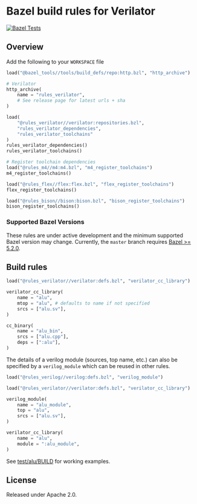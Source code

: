 # Bazel build rules for Verilator

[![Bazel Tests](../../actions/workflows/ci_bazel.yml/badge.svg)](../../actions/workflows/ci_bazel.yml)

## Overview

Add the following to your `WORKSPACE` file

```python
load("@bazel_tools//tools/build_defs/repo:http.bzl", "http_archive")

# Verilator
http_archive(
    name = "rules_verilator",
    # See release page for latest urls + sha
)

load(
    "@rules_verilator//verilator:repositories.bzl",
    "rules_verilator_dependencies",
    "rules_verilator_toolchains"
)
rules_verilator_dependencies()
rules_verilator_toolchains()

# Register toolchain dependencies
load("@rules_m4//m4:m4.bzl", "m4_register_toolchains")
m4_register_toolchains()

load("@rules_flex//flex:flex.bzl", "flex_register_toolchains")
flex_register_toolchains()

load("@rules_bison//bison:bison.bzl", "bison_register_toolchains")
bison_register_toolchains()
```

### Supported Bazel Versions

These rules are under active development and the minimum supported Bazel version may change.
Currently, the `master` branch requires [Bazel >= 5.2.0](https://blog.bazel.build/2021/01/19/bazel-5-2.html).

## Build rules

```python
load("@rules_verilator//verilator:defs.bzl", "verilator_cc_library")

verilator_cc_library(
    name = "alu",
    mtop = "alu", # defaults to name if not specified
    srcs = ["alu.sv"],
)

cc_binary(
    name = "alu_bin",
    srcs = ["alu.cpp"],
    deps = [":alu"],
)
```

The details of a verilog module (sources, top name, etc.) can also be specified by a `verilog_module`
which can be reused in other rules.

```python
load("@rules_verilog//verilog:defs.bzl", "verilog_module")

load("@rules_verilator//verilator:defs.bzl", "verilator_cc_library")

verilog_module(
    name = "alu_module",
    top = "alu",
    srcs = ["alu.sv"],
)

verilator_cc_library(
    name = "alu",
    module = ":alu_module",
)
```

See [test/alu/BUILD](test/alu/BUILD) for working examples.

## License

Released under Apache 2.0.
